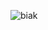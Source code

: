![biak](https://user-images.githubusercontent.com/59316805/73872087-9d952600-4881-11ea-9c01-b1d3d6cc868d.jpg)

